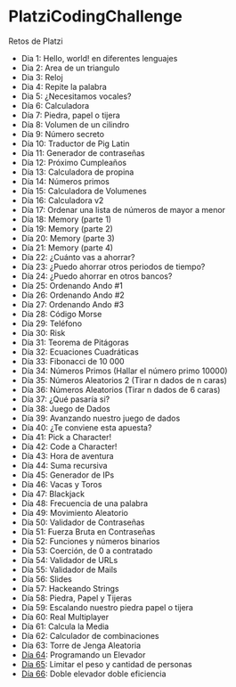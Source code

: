 # PlatziCodingChallenge

Retos de Platzi

- Dia 1: Hello, world! en diferentes lenguajes
- Dia 2: Area de un triangulo
- Dia 3: Reloj
- Dia 4: Repite la palabra
- Dia 5: ¿Necesitamos vocales?
- Día 6: Calculadora
- Día 7: Piedra, papel o tijera
- Día 8: Volumen de un cilindro
- Día 9: Número secreto
- Día 10: Traductor de Pig Latin
- Día 11: Generador de contraseñas
- Día 12: Próximo Cumpleaños
- Día 13: Calculadora de propina
- Día 14: Números primos
- Día 15: Calculadora de Volumenes
- Día 16: Calculadora v2
- Día 17: Ordenar una lista de números de mayor a menor
- Día 18: Memory (parte 1)
- Día 19: Memory (parte 2)
- Día 20: Memory (parte 3)
- Día 21: Memory (parte 4)
- Día 22: ¿Cuánto vas a ahorrar?
- Día 23: ¿Puedo ahorrar otros periodos de tiempo?
- Día 24: ¿Puedo ahorrar en otros bancos?
- Día 25: Ordenando Ando #1
- Día 26: Ordenando Ando #2
- Día 27: Ordenando Ando #3
- Día 28: Código Morse
- Día 29: Teléfono
- Día 30: Risk
- Día 31: Teorema de Pitágoras
- Día 32: Ecuaciones Cuadráticas
- Día 33: Fibonacci de 10 000
- Día 34: Números Primos (Hallar el número primo 10000)
- Día 35: Números Aleatorios 2 (Tirar n dados de n caras)
- Día 36: Números Aleatorios (Tirar n dados de 6 caras)
- Día 37: ¿Qué pasaría si?
- Día 38: Juego de Dados
- Día 39: Avanzando nuestro juego de dados
- Día 40: ¿Te conviene esta apuesta?
- Día 41: Pick a Character!
- Día 42: Code a Character!
- Día 43: Hora de aventura
- Día 44: Suma recursiva
- Día 45: Generador de IPs
- Día 46: Vacas y Toros
- Día 47: Blackjack
- Día 48: Frecuencia de una palabra
- Día 49: Movimiento Aleatorio
- Día 50: Validador de Contraseñas
- Día 51: Fuerza Bruta en Contraseñas
- Día 52: Funciones y números binarios
- Día 53: Coerción, de 0 a contratado
- Día 54: Validador de URLs
- Día 55: Validador de Mails
- Día 56: Slides
- Día 57: Hackeando Strings
- Día 58: Piedra, Papel y Tijeras
- Día 59: Escalando nuestro piedra papel o tijera
- Día 60: Real Multiplayer
- Día 61: Calcula la Media
- Día 62: Calculador de combinaciones
- Día 63: Torre de Jenga Aleatoria
- [Día 64](https://cristianiniguez.github.io/PlatziCodingChallenge/PlatziCodingChallenge_Dia64/): Programando un Elevador
- [Día 65](https://cristianiniguez.github.io/PlatziCodingChallenge/PlatziCodingChallenge_Dia65/): Limitar el peso y cantidad de personas
- [Día 66](https://cristianiniguez.github.io/PlatziCodingChallenge/PlatziCodingChallenge_Dia66/): Doble elevador doble eficiencia
